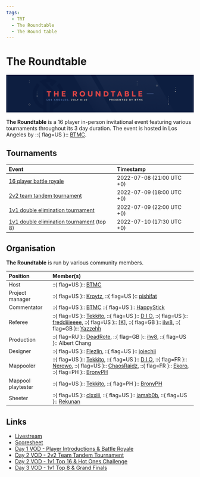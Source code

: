 ```yaml
---
tags:
  - TRT
  - The Roundtable
  - The Round table
---
```


# The Roundtable

![The Roundtable banner](/wiki/shared/news/2022-07-08-the-roundtable/roundtable_banner.png)

**The Roundtable** is a 16 player in-person invitational event featuring various tournaments throughout its 3 day duration. The event is hosted in Los Angeles by ::{ flag=US }:: [BTMC](https://osu.ppy.sh/users/3171691).

## Tournaments

| Event | Timestamp |
| :-- | :-- |
| [16 player battle royale](16_player_battle_royale) | 2022-07-08 (21:00 UTC +0) |
| [2v2 team tandem tournament](2v2_team_tandem_tournament) | 2022-07-09 (18:00 UTC +0) |
| [1v1 double elimination tournament](1v1_double_elimination) | 2022-07-09 (22:00 UTC +0) |
| [1v1 double elimination tournament](1v1_double_elimination) (top 8) | 2022-07-10 (17:30 UTC +0) |

## Organisation

**The Roundtable** is run by various community members.

| Position | Member(s) |
| :-- | :-- |
| Host | ::{ flag=US }:: [BTMC](https://osu.ppy.sh/users/3171691) |
| Project manager | ::{ flag=US }:: [Kroytz](https://osu.ppy.sh/users/2339768), ::{ flag=US }:: [pishifat](https://osu.ppy.sh/users/3178418) |
| Commentator | ::{ flag=US }:: [BTMC](https://osu.ppy.sh/users/3171691) ::{ flag=US }:: [HappyStick](https://osu.ppy.sh/users/256802) |
| Referee | ::{ flag=US }:: [Tekkito](https://osu.ppy.sh/users/7075211), ::{ flag=US }:: [D I O](https://osu.ppy.sh/users/3958619), ::{ flag=US }:: [freddiiieeee](https://osu.ppy.sh/users/7112839), ::{ flag=US }:: [\[K\]](https://osu.ppy.sh/users/16551387), ::{ flag=GB }:: [ilw8](https://osu.ppy.sh/users/14167692), ::{ flag=GB }:: [Yazzehh](https://osu.ppy.sh/users/7068973) |
| Production | ::{ flag=RU }:: [DeadRote](https://osu.ppy.sh/users/7943969), ::{ flag=GB }:: [ilw8](https://osu.ppy.sh/users/14167692), ::{ flag=US }:: Albert Chang |
| Designer | ::{ flag=US }:: [Flezlin](https://osu.ppy.sh/users/3696423), ::{ flag=US }:: [joiechii](https://osu.ppy.sh/users/9995116) |
| Mappooler | ::{ flag=US }:: [Tekkito](https://osu.ppy.sh/users/7075211), ::{ flag=US }:: [D I O](https://osu.ppy.sh/users/3958619), ::{ flag=FR }:: [Nerowo](https://osu.ppy.sh/users/8642284), ::{ flag=US }:: [ChaosRaidz](https://osu.ppy.sh/users/3715823), ::{ flag=FR }:: [Ekoro](https://osu.ppy.sh/users/284905), ::{ flag=PH }:: [BronyPH](https://osu.ppy.sh/users/1492995) |
| Mappool playtester | ::{ flag=US }:: [Tekkito](https://osu.ppy.sh/users/7075211), ::{ flag=PH }:: [BronyPH](https://osu.ppy.sh/users/1492995) |
| Sheeter | ::{ flag=US }:: [clxxiii](https://osu.ppy.sh/users/10962678), ::{ flag=US }:: [iamab0b](https://osu.ppy.sh/users/19525343), ::{ flag=US }:: [Rekunan](https://osu.ppy.sh/users/8203119) |

## Links

- [Livestream](https://twitch.tv/btmc)
- [Scoresheet](https://docs.google.com/spreadsheets/d/1H1igsMC9bMHP4kaqnD_XkXTPh8mpVyD0IEzXzZu3lSA/edit)
- [Day 1 VOD - Player Introductions & Battle Royale](https://www.youtube.com/watch?v=ap49bPZAA6k)
- [Day 2 VOD - 2v2 Team Tandem Tournament](https://www.youtube.com/watch?v=4XUbPjq3Bc0)
- [Day 2 VOD - 1v1 Top 16 & Hot Ones Challenge](https://www.youtube.com/watch?v=6ngJJkcGmp0)
- [Day 3 VOD - 1v1 Top 8 & Grand Finals](https://www.youtube.com/watch?v=vy2FMElCeWU)
